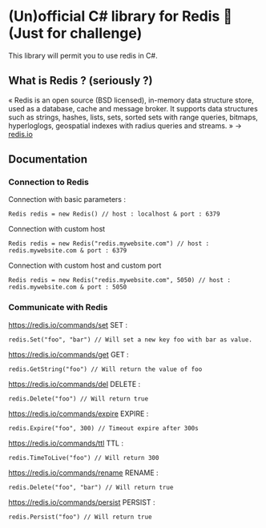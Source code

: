 # (Un)official C# library for Redis 💓 (Just for challenge)

This library will permit you to use redis in C#. 

## What is Redis ? (seriously ?)

« Redis is an open source (BSD licensed), in-memory data structure store, used as a database, cache and message broker. It supports data structures such as strings, hashes, lists, sets, sorted sets with range queries, bitmaps, hyperloglogs, geospatial indexes with radius queries and streams. » -> [redis.io](https://www.redis.io)

## Documentation

### Connection to Redis

Connection with basic parameters : 

```
Redis redis = new Redis() // host : localhost & port : 6379
```
Connection with custom host
```
Redis redis = new Redis("redis.mywebsite.com") // host : redis.mywebsite.com & port : 6379
```
Connection with custom host and custom port
```
Redis redis = new Redis("redis.mywebsite.com", 5050) // host : redis.mywebsite.com & port : 5050
```

### Communicate with Redis 

https://redis.io/commands/set
SET : 

```
redis.Set("foo", "bar") // Will set a new key foo with bar as value.
```

https://redis.io/commands/get
GET : 

```
redis.GetString("foo") // Will return the value of foo
```

https://redis.io/commands/del
DELETE : 

```
redis.Delete("foo") // Will return true
```

https://redis.io/commands/expire
EXPIRE : 

```
redis.Expire("foo", 300) // Timeout expire after 300s
```

https://redis.io/commands/ttl
TTL : 

```
redis.TimeToLive("foo") // Will return 300
```

https://redis.io/commands/rename
RENAME : 

```
redis.Delete("foo", "bar") // Will return true
```


https://redis.io/commands/persist
PERSIST : 

```
redis.Persist("foo") // Will return true
```
